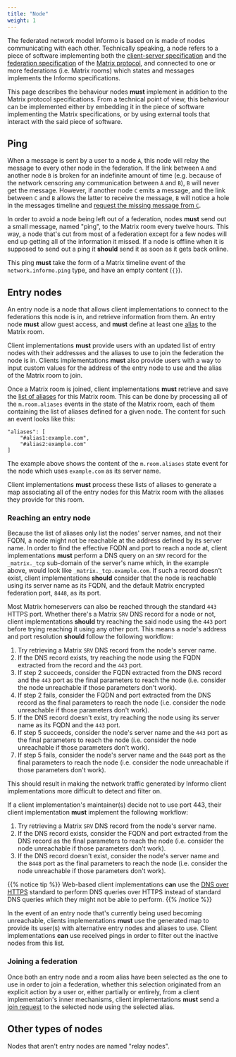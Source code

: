 ```yaml
---
title: "Node"
weight: 1
---
```


The federated network model Informo is based on is made of nodes communicating
with each other. Technically speaking, a node refers to a piece of software
implementing both the [client-server
specification](https://matrix.org/docs/spec/client_server/r0.4.0.html) and the
[federation
specification](https://matrix.org/docs/spec/server_server/unstable.html) of the
[Matrix protocol](https://matrix.org), and connected to one or more federations
(i.e. Matrix rooms) which states and messages implements the Informo
specifications.

This page describes the behaviour nodes **must** implement in addition to the
Matrix protocol specifications. From a technical point of view, this behaviour
can be implemented either by embedding it in the piece of software implementing
the Matrix specifications, or by using external tools that interact with the
said piece of software.

## Ping

When a message is sent by a user to a node `A`, this node will relay the message
to every other node in the federation. If the link between `A` and another node
`B` is broken for an indefinite amount of time (e.g. because of the network
censoring any communication between `A` and `B`), `B` will never get the
message. However, if another node `C` emits a message, and the link between `C`
and `B` allows the latter to receive the message, `B` will notice a hole in the
messages timeline and [request the missing message from
`C`](https://matrix.org/docs/spec/server_server/unstable.html#post-matrix-federation-v1-get-missing-events-roomid).

In order to avoid a node being left out of a federation, nodes **must** send out
a small message, named "ping", to the Matrix room every twelve hours. This
way, a node that's cut from most of a federation except for a few nodes will end
up getting all of the information it missed. If a node is offline when it is
supposed to send out a ping it **should** send it as soon as it gets back
online.

This ping **must** take the form of a Matrix timeline event of the
`network.informo.ping` type, and have an empty content (`{}`).

## Entry nodes

An entry node is a node that allows client implementations to connect to the
federations this node is in, and retrieve information from them. An entry node
**must** allow guest access, and **must** define at least one
[alias](https://matrix.org/docs/spec/client_server/r0.4.0.html#room-aliases) to
the Matrix room.

Client implementations **must** provide users with an updated list of entry
nodes with their addresses and the aliases to use to join the federation the
node is in. Clients implementations **must** also provide users with a way to
input custom values for the address of the entry node to use and the alias of
the Matrix room to join.

Once a Matrix room is joined, client implementations **must** retrieve and save
the [list of
aliases](https://matrix.org/docs/spec/client_server/r0.4.0.html#m-room-aliases)
for this Matrix room. This can be done by processing all of the `m.room.aliases`
events in the state of the Matrix room, each of them containing the list of
aliases defined for a given node. The content for such an event looks like this:

```
"aliases": [
    "#alias1:example.com",
    "#alias2:example.com"
]
```

The example above shows the content of the `m.room.aliases` state event for the
node which uses `example.com` as its server name.

Client implementations **must** process these lists of aliases to generate a map
associating all of the entry nodes for this Matrix room with the aliases they
provide for this room.

### Reaching an entry node

Because the list of aliases only list the nodes' server names, and not their
FQDN, a node might not be reachable at the address defined by its server name.
In order to find the effective FQDN and port to reach a node at, client
implementations **must** perform a DNS query on an `SRV` record for the
`_matrix._tcp` sub-domain of the server's name which, in the example above,
would look like `_matrix._tcp.example.com`. If such a record doesn't exist,
client implementations **should** consider that the node is reachable using its
server name as its FQDN, and the default Matrix encrypted federation port,
`8448`, as its port.

Most Matrix homeservers can also be reached through the standard `443` HTTPS
port. Whether there's a Matrix `SRV` DNS record for a node or not, client
implementations **should** try reaching the said node using the `443` port
before trying reaching it using any other port. This means a node's address and
port resolution **should** follow the following workflow:

1. Try retrieving a Matrix `SRV` DNS record from the node's server name.
2. If the DNS record exists, try reaching the node using the FQDN extracted from
the record and the `443` port.
3. If step 2 succeeds, consider the FQDN extracted from the DNS record and the
`443` port as the final parameters to reach the node (i.e. consider the node
unreachable if those parameters don't work).
4. If step 2 fails, consider the FQDN and port extracted from the DNS record as
the final parameters to reach the node (i.e. consider the node unreachable if
those parameters don't work).
5. If the DNS record doesn't exist, try reaching the node using its server name
as its FQDN and the `443` port.
6. If step 5 succeeds, consider the node's server name and the `443` port as the
final parameters to reach the node (i.e. consider the node unreachable if those
parameters don't work).
7. If step 5 fails, consider the node's server name and the `8448` port as the
final parameters to reach the node (i.e. consider the node unreachable if those
parameters don't work).

This should result in making the network traffic generated by Informo client
implementations more difficult to detect and filter on.

If a client implementation's maintainer(s) decide not to use port 443, their
client implementation **must** implement the following workflow:

1. Try retrieving a Matrix `SRV` DNS record from the node's server name.
2. If the DNS record exists, consider the FQDN and port extracted from the
DNS record as the final parameters to reach the node (i.e. consider the node
unreachable if those parameters don't work).
3. If the DNS record doesn't exist, consider the node's server name and the
`8448` port as the final parameters to reach the node (i.e. consider the node
unreachable if those parameters don't work).

{{% notice tip %}}
Web-based client implementations **can** use the [DNS over
HTTPS](https://tools.ietf.org/html/rfc8484) standard to perform DNS queries over
HTTPS instead of standard DNS queries which they might not be able to perform.
{{% /notice %}}

In the event of an entry node that's currently being used becoming unreachable,
clients implementations **must** use the generated map to provide its user(s)
with alternative entry nodes and aliases to use. Client implementations **can**
use received pings in order to filter out the inactive nodes from this list.

### Joining a federation

Once both an entry node and a room alias have been selected as the one to use in
order to join a federation, whether this selection originated from an explicit
action by a user or, either partially or entirely, from a client
implementation's inner mechanisms, client implementations **must** send a [join
request](https://matrix.org/speculator/spec/HEAD/client_server/unstable.html#post-matrix-client-r0-join-roomidoralias)
to the selected node using the selected alias.

## Other types of nodes

Nodes that aren't entry nodes are named "relay nodes".
